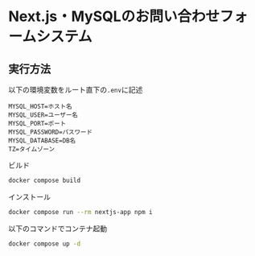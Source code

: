 # Next.js・MySQLのお問い合わせフォームシステム

## 実行方法

以下の環境変数をルート直下の`.env`に記述

```.env
MYSQL_HOST=ホスト名
MYSQL_USER=ユーザー名
MYSQL_PORT=ポート
MYSQL_PASSWORD=パスワード
MYSQL_DATABASE=DB名
TZ=タイムゾーン
```

ビルド

```bash
docker compose build
```

インストール

```bash
docker compose run --rm nextjs-app npm i
```

以下のコマンドでコンテナ起動

```bash
docker compose up -d
```